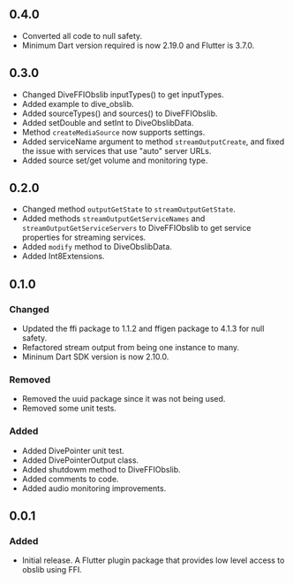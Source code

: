 ## 0.4.0

- Converted all code to null safety.
- Minimum Dart version required is now 2.19.0 and Flutter is 3.7.0.

## 0.3.0

- Changed DiveFFIObslib inputTypes() to get inputTypes.
- Added example to dive_obslib.
- Added sourceTypes() and sources() to DiveFFIObslib.
- Added setDouble and setInt to DiveObslibData.
- Method `createMediaSource` now supports settings.
- Added serviceName argument to method `streamOutputCreate`, and fixed the issue
with services that use "auto" server URLs.
- Added source set/get volume and monitoring type.

## 0.2.0

- Changed method `outputGetState` to `streamOutputGetState`.
- Added methods `streamOutputGetServiceNames` and `streamOutputGetServiceServers` to DiveFFIObslib
to get service properties for streaming services.
- Added `modify` method to DiveObslibData.
- Added Int8Extensions.

## 0.1.0
### Changed

- Updated the ffi package to 1.1.2 and ffigen package to 4.1.3 for null safety.
- Refactored stream output from being one instance to many.
- Mininum Dart SDK version is now 2.10.0.

### Removed

- Removed the uuid package since it was not being used.
- Removed some unit tests.

### Added

- Added DivePointer unit test.
- Added DivePointerOutput class.
- Added shutdowm method to DiveFFIObslib.
- Added comments to code.
- Added audio monitoring improvements.

## 0.0.1
### Added

- Initial release. A Flutter plugin package that provides low level access to
obslib using FFI.
